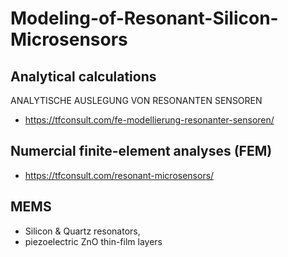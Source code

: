 # Modeling-of-Resonant-Silicon-Microsensors

## Analytical calculations 
ANALYTISCHE AUSLEGUNG VON RESONANTEN SENSOREN
- https://tfconsult.com/fe-modellierung-resonanter-sensoren/

## Numercial finite-element analyses (FEM)
- https://tfconsult.com/resonant-microsensors/

## MEMS 
- Silicon & Quartz resonators,
- piezoelectric ZnO thin-film layers
